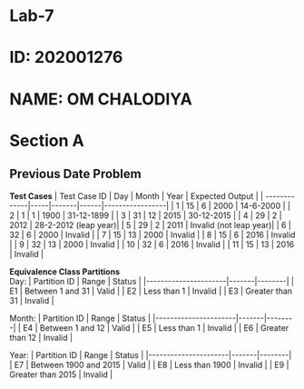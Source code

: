 # Lab-7
# ID: 202001276
# NAME: OM CHALODIYA
# Section A
## Previous Date Problem

**Test Cases**
| Test Case ID | Day | Month | Year | Expected Output |
| -------------|-----|-------|------|-----------------|
| 1 | 15 | 6 | 2000 | 14-6-2000 |
| 2 | 1 | 1 | 1900 | 31-12-1899 |
| 3 | 31 | 12 | 2015 | 30-12-2015 |
| 4 | 29 | 2 | 2012 | 28-2-2012 (leap year)|
| 5 | 29 | 2 | 2011 | Invalid (not leap year)|
| 6 | 32 | 6 | 2000 | Invalid |
| 7 | 15 | 13 | 2000 | Invalid |
| 8 | 15 | 6 | 2016 | Invalid |
| 9 | 32 | 13 | 2000 | Invalid |
| 10 | 32 | 6 | 2016 | Invalid | 
| 11 | 15 | 13 | 2016 | Invalid |



**Equivalence Class Partitions** <br/>
Day: 
| Partition ID | Range | Status |
|----------------------|-------|--------|
| E1 | Between 1 and 31 | Valid |
| E2 | Less than 1 | Invalid |
| E3 | Greater than 31 | Invalid |

Month:
| Partition ID | Range | Status |
|----------------------|-------|--------|
| E4 | Between 1 and 12 | Valid |
| E5 | Less than 1 | Invalid |
| E6 | Greater than 12 | Invalid |

Year: 
| Partition ID | Range | Status |
|----------------------|-------|--------|
| E7 | Between 1900 and 2015 | Valid |
| E8 | Less than 1900 | Invalid |
| E9 | Greater than 2015 | Invalid |
